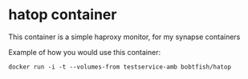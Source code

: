 # hatop container

This container is a simple haproxy monitor, for my synapse containers

Example of how you would use this container:

    docker run -i -t --volumes-from testservice-amb bobtfish/hatop


